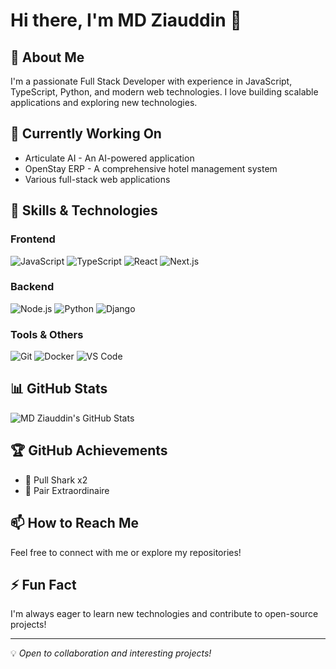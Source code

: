 # Hi there, I'm MD Ziauddin 👋

## 🚀 About Me
I'm a passionate Full Stack Developer with experience in JavaScript, TypeScript, Python, and modern web technologies. I love building scalable applications and exploring new technologies.

## 🔭 Currently Working On
- Articulate AI - An AI-powered application
- OpenStay ERP - A comprehensive hotel management system
- Various full-stack web applications

## 🌱 Skills & Technologies

### Frontend
![JavaScript](https://img.shields.io/badge/-JavaScript-F7DF1E?style=flat-square&logo=javascript&logoColor=black)
![TypeScript](https://img.shields.io/badge/-TypeScript-3178C6?style=flat-square&logo=typescript&logoColor=white)
![React](https://img.shields.io/badge/-React-61DAFB?style=flat-square&logo=react&logoColor=black)
![Next.js](https://img.shields.io/badge/-Next.js-000000?style=flat-square&logo=next.js&logoColor=white)

### Backend
![Node.js](https://img.shields.io/badge/-Node.js-339933?style=flat-square&logo=node.js&logoColor=white)
![Python](https://img.shields.io/badge/-Python-3776AB?style=flat-square&logo=python&logoColor=white)
![Django](https://img.shields.io/badge/-Django-092E20?style=flat-square&logo=django&logoColor=white)

### Tools & Others
![Git](https://img.shields.io/badge/-Git-F05032?style=flat-square&logo=git&logoColor=white)
![Docker](https://img.shields.io/badge/-Docker-2496ED?style=flat-square&logo=docker&logoColor=white)
![VS Code](https://img.shields.io/badge/-VS%20Code-007ACC?style=flat-square&logo=visual-studio-code&logoColor=white)

## 📊 GitHub Stats

![MD Ziauddin's GitHub Stats](https://github-readme-stats.vercel.app/api?username=md-ziauddin&show_icons=true&theme=radical)

## 🏆 GitHub Achievements
- 🦈 Pull Shark x2
- 🤝 Pair Extraordinaire

## 📫 How to Reach Me
Feel free to connect with me or explore my repositories!

## ⚡ Fun Fact
I'm always eager to learn new technologies and contribute to open-source projects!

---

💡 *Open to collaboration and interesting projects!*
